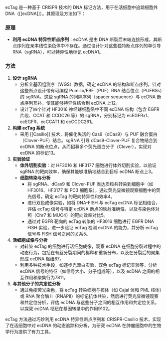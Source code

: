 ecTag 是一种基于 CRISPR 技术的 DNA 标记方法，用于在活细胞中追踪细胞外 DNA（[[ecDNA]]）。其原理及方法如下：

### 原理

  

- **利用 ecDNA 特异性断点序列**：ecDNA 是由 DNA 断裂后末端连接形成，其断点序列在亲本线性染色体中不存在。通过设计针对这些独特断点序列的单引导 RNA（sgRNA），可以特异性地标记 ecDNA1。

### 方法

  

1. **设计 sgRNA**
    - 分析全基因组测序（WGS）数据，确定 ecDNA 的结构和断点序列，针对这些断点设计带有可编程 Pumilio/FBF（PUF）RNA 结合位点（PUFBSs）的 sgRNA。这些 sgRNA 的间隔序列（spacer sequence）与 ecDNA 断点序列互补，使其能够特异性结合到 ecDNA 上12。
    - 设计了四个针对 HF3016 神经球细胞系中不同 ecDNA 结构（包含 EGFR 片段、CCAT 和 CCDC26 等）的 sgRNA，分别标记为 ecEGFRx1、ecEGFR、ecCCAT1 和 ecCCDC261。
2. **构建 ecTag 系统**
    - 采用 [[Casilio]] 技术，将催化失活的 Cas9（dCas9）与 PUF 融合蛋白（Clover-PUF）结合。sgRNA 引导 dCas9-Clover-PUF 复合物结合到 ecDNA 的断点位点，从而招募多个荧光蛋白分子（Clover），实现对 ecDNA 的标记13。
3. **实验验证**
    - **体外切割实验**：对 HF3016 和 HF3177 细胞进行体外切割实验，以验证 sgRNA 的靶向效率，确保其能够准确地结合到目标 ecDNA 断点上3。
    - **细胞转染与分析**
        - 将 sgRNA、dCas9 和 Clover-PUF 表达质粒共转染到细胞中（如 HF3016、HF3177 和 PC3 细胞系），通过荧光显微镜观察细胞中的荧光信号，确定 ecTag 的靶向特异性和效率4。
        - 进行双色成像实验，如将 DNA-FISH 与 ecTag ecDNA 标记相结合，评估 ecTag 信号与特定 ecDNA 断点的映射准确性，以及与染色体对照（Chr7 和 MUC4）的靶向效率对比5。
        - 通过对 EGFR 靶向的 ecTag 转染的 HF3016 细胞进行 EGFR DNA FISH 实验，进一步验证 ecTag 检测 ecDNA 的能力，并分析 ecTag 信号与 FISH 信号之间的关系5。
4. **活细胞成像与分析**
    - 对转染 ecTag 的细胞进行活细胞成像，观察 ecDNA 在细胞分裂过程中的动态行为，包括在有丝分裂期间的稀释和重新分布，以及在分裂后的聚集形成 ecDNA 枢纽67。
    - 利用多种技术手段，如逐步光漂白实验、双色 ecTag 标记实验等，分析 ecDNA 信号的特征（如信号大小、分子组成等），以及 ecDNA 之间的相互作用和聚集行为7811。
5. **与其他分子的共定位分析**
    - 通过免疫荧光染色，将 ecTag 转染细胞与核体（如 Cajal 体和 PML 核体）或 RNA 聚合酶 II（RNAPII）的标记抗体共染，然后进行荧光显微镜观察和共定位分析，评估 ecDNA 与这些分子之间的相互作用和共定位关系，以探究 ecDNA 枢纽在基因转录中的作用9102。

  

ecTag 方法通过巧妙利用 ecDNA 特异性断点序列和 CRISPR-Casilio 技术，实现了在活细胞中对 ecDNA 的动态追踪和分析，为研究 ecDNA 在肿瘤细胞中的生物学行为提供了有力工具。